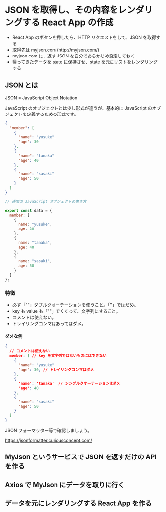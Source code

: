 # JSON を取得し、その内容をレンダリングする React App の作成

- React App のボタンを押したら、HTTP リクエストをして、JSON を取得する
- 取得先は myjson.com (http://myjson.com/)
- myjson.com に、返す JSON を自分であらかじめ設定しておく
- 帰ってきたデータを state に保持させ、state を元にリストをレンダリングする

## JSON とは

JSON = JavaScript Object Notation

JavaScript のオブジェクトとは少し形式が違うが、基本的に JavaScript のオブジェクトを定義するための形式です。

```json
{
  "member": [
    {
      "name": "yusuke",
      "age": 30
    },
    {
      "name": "tanaka",
      "age": 40
    },
    {
      "name": "sasaki",
      "age": 50
    }
  ]
}

```

``` js
// 通常の JavaScript オブジェクトの書き方

export const data = {
  member: [
    {
      name: "yusuke",
      age: 30
    },
    {
      name: "tanaka",
      age: 40
    },
    {
      name: "sasaki",
      age: 50
    }
  ]
};

```

### 特徴

- 必ず「""」ダブルクオーテーションを使うこと。「''」ではだめ。
- key も value も「""」でくくって、文字列にすること。
- コメントは使えない。
- トレイリングコンマはあってはダメ。 

#### ダメな例

```json
{
  // コメントは使えない
  member: [ // key を文字列ではないものにはできない
    {
      "name": "yusuke",
      "age": 30, // トレイリングコンマはダメ
    },
    {
      'name': 'tanaka', // シングルクオーテーションはダメ
      'age': 40
    },
    {
      "name": "sasaki",
      "age": 50
    }
  ]
}

```

JSON フォーマッター等で確認しましょう。

https://jsonformatter.curiousconcept.com/

## MyJson というサービスで JSON を返すだけの API を作る

## Axios で MyJson にデータを取りに行く

## データを元にレンダリングする React App を作る

